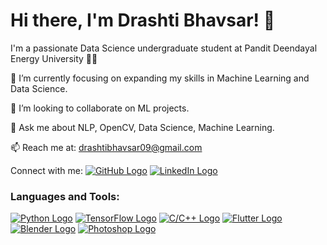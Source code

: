 # Hi there, I'm Drashti Bhavsar! 👋

I'm a passionate Data Science undergraduate student at Pandit Deendayal Energy University ✌🏻 

🔭 I’m currently focusing on expanding my skills in Machine Learning and Data Science.

🤝 I’m looking to collaborate on ML projects.

💬 Ask me about NLP, OpenCV, Data Science, Machine Learning.

📫 Reach me at: drashtibhavsar09@gmail.com

Connect with me:
[![GitHub Logo](https://image.flaticon.com/icons/svg/25/25231.svg)](https://github.com/aryxnshah)
[![LinkedIn Logo](https://image.flaticon.com/icons/svg/174/174857.svg)](https://www.linkedin.com/in/aryanshah1902)


### Languages and Tools:

[![Python Logo](https://image.flaticon.com/icons/svg/1822/1822899.svg)](#)
[![TensorFlow Logo](https://image.flaticon.com/icons/svg/918/918830.svg)](#)
[![C/C++ Logo](https://image.flaticon.com/icons/svg/226/226777.svg)](#)
[![Flutter Logo](https://image.flaticon.com/icons/svg/919/919851.svg)](#)
[![Blender Logo](https://image.flaticon.com/icons/svg/732/732121.svg)](#)
[![Photoshop Logo](https://image.flaticon.com/icons/svg/919/919831.svg)](#)
